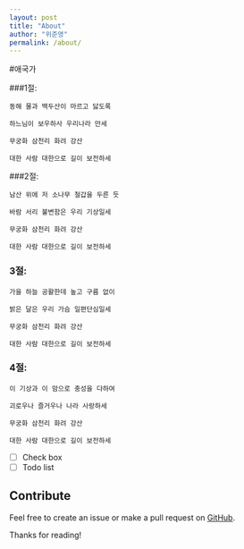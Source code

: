 ```yaml
---
layout: post
title: "About"
author: "위준영"
permalink: /about/
---
```


#애국가

###1절:

```
동해 물과 백두산이 마르고 닳도록

하느님이 보우하사 우리나라 만세

무궁화 삼천리 화려 강산

대한 사람 대한으로 길이 보전하세
```

###2절:

```
남산 위에 저 소나무 철갑을 두른 듯

바람 서리 불변함은 우리 기상일세

무궁화 삼천리 화려 강산

대한 사람 대한으로 길이 보전하세
```

### 3절:

```
가을 하늘 공활한데 높고 구름 없이

밝은 달은 우리 가슴 일편단심일세

무궁화 삼천리 화려 강산

대한 사람 대한으로 길이 보전하세
```

### 4절:

```
이 기상과 이 맘으로 충성을 다하여

괴로우나 즐거우나 나라 사랑하세

무궁화 삼천리 화려 강산

대한 사람 대한으로 길이 보전하세
```

- [ ] Check box
- [ ] Todo list

## Contribute

Feel free to create an issue or make a pull request on [GitHub](https://github.com/chesterhow/tale).

Thanks for reading!
